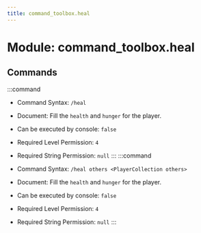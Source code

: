 ```yaml
---
title: command_toolbox.heal
---
```



# Module: command_toolbox.heal

## Commands
:::command
- Command Syntax: `/heal`
- Document:   Fill the `health` and `hunger` for the player.


- Can be executed by console: `false`
- Required Level Permission: `4`
- Required String Permission: `null`
:::
:::command
- Command Syntax: `/heal others <PlayerCollection others>`
- Document:   Fill the `health` and `hunger` for the player.


- Can be executed by console: `false`
- Required Level Permission: `4`
- Required String Permission: `null`
:::
